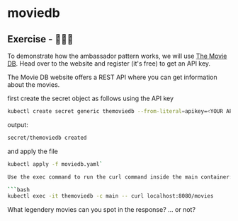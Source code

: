 # moviedb

## Exercise - 🎥🎥🎥
To demonstrate how the ambassador pattern works, we will use [The Movie DB](https://www.themoviedb.org/). Head over to the website and register (it's free) to get an API key.

The Movie DB website offers a REST API where you can get information about the movies. 

first create the secret object as follows using the API key

```bash
kubectl create secret generic themoviedb --from-literal=apikey=<YOUR API KEY>
```
output:
```bash
secret/themoviedb created
```

and apply the file
```bash
kubectl apply -f moviedb.yaml`

Use the exec command to run the curl command inside the main container:

```bash
kubectl exec -it themoviedb -c main -- curl localhost:8080/movies
```
What legendery movies can you spot in the response? ... or not?
